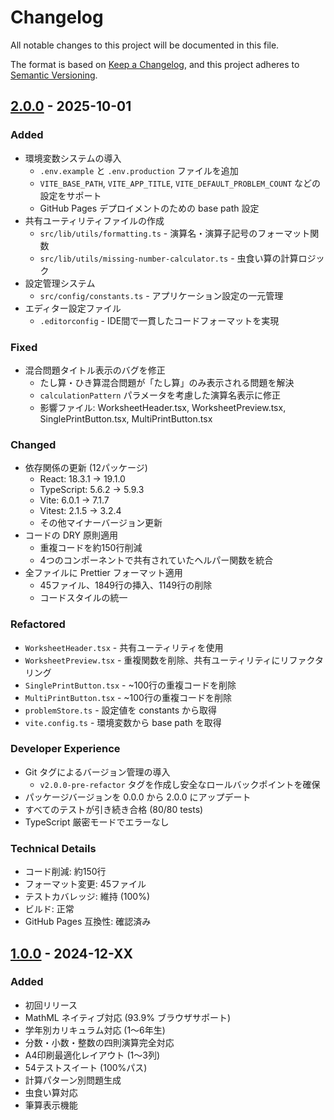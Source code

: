 # Changelog

All notable changes to this project will be documented in this file.

The format is based on [Keep a Changelog](https://keepachangelog.com/en/1.0.0/),
and this project adheres to [Semantic Versioning](https://semver.org/spec/v2.0.0.html).

## [2.0.0] - 2025-10-01

### Added
- 環境変数システムの導入
  - `.env.example` と `.env.production` ファイルを追加
  - `VITE_BASE_PATH`, `VITE_APP_TITLE`, `VITE_DEFAULT_PROBLEM_COUNT` などの設定をサポート
  - GitHub Pages デプロイメントのための base path 設定
- 共有ユーティリティファイルの作成
  - `src/lib/utils/formatting.ts` - 演算名・演算子記号のフォーマット関数
  - `src/lib/utils/missing-number-calculator.ts` - 虫食い算の計算ロジック
- 設定管理システム
  - `src/config/constants.ts` - アプリケーション設定の一元管理
- エディター設定ファイル
  - `.editorconfig` - IDE間で一貫したコードフォーマットを実現

### Fixed
- 混合問題タイトル表示のバグを修正
  - たし算・ひき算混合問題が「たし算」のみ表示される問題を解決
  - `calculationPattern` パラメータを考慮した演算名表示に修正
  - 影響ファイル: WorksheetHeader.tsx, WorksheetPreview.tsx, SinglePrintButton.tsx, MultiPrintButton.tsx

### Changed
- 依存関係の更新 (12パッケージ)
  - React: 18.3.1 → 19.1.0
  - TypeScript: 5.6.2 → 5.9.3
  - Vite: 6.0.1 → 7.1.7
  - Vitest: 2.1.5 → 3.2.4
  - その他マイナーバージョン更新
- コードの DRY 原則適用
  - 重複コードを約150行削減
  - 4つのコンポーネントで共有されていたヘルパー関数を統合
- 全ファイルに Prettier フォーマット適用
  - 45ファイル、1849行の挿入、1149行の削除
  - コードスタイルの統一

### Refactored
- `WorksheetHeader.tsx` - 共有ユーティリティを使用
- `WorksheetPreview.tsx` - 重複関数を削除、共有ユーティリティにリファクタリング
- `SinglePrintButton.tsx` - ~100行の重複コードを削除
- `MultiPrintButton.tsx` - ~100行の重複コードを削除
- `problemStore.ts` - 設定値を constants から取得
- `vite.config.ts` - 環境変数から base path を取得

### Developer Experience
- Git タグによるバージョン管理の導入
  - `v2.0.0-pre-refactor` タグを作成し安全なロールバックポイントを確保
- パッケージバージョンを 0.0.0 から 2.0.0 にアップデート
- すべてのテストが引き続き合格 (80/80 tests)
- TypeScript 厳密モードでエラーなし

### Technical Details
- コード削減: 約150行
- フォーマット変更: 45ファイル
- テストカバレッジ: 維持 (100%)
- ビルド: 正常
- GitHub Pages 互換性: 確認済み

## [1.0.0] - 2024-12-XX

### Added
- 初回リリース
- MathML ネイティブ対応 (93.9% ブラウザサポート)
- 学年別カリキュラム対応 (1〜6年生)
- 分数・小数・整数の四則演算完全対応
- A4印刷最適化レイアウト (1〜3列)
- 54テストスイート (100%パス)
- 計算パターン別問題生成
- 虫食い算対応
- 筆算表示機能

[2.0.0]: https://github.com/yourusername/math-worksheet/compare/v2.0.0-pre-refactor...v2.0.0
[1.0.0]: https://github.com/yourusername/math-worksheet/releases/tag/v1.0.0
